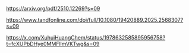 https://arxiv.org/pdf/2510.12269?s=09

https://www.tandfonline.com/doi/full/10.1080/19420889.2025.2568307?s=09

https://x.com/XuhuiHuangChem/status/1978632585895956758?t=fcXUPbDHye0MMFllmVKTwg&s=09